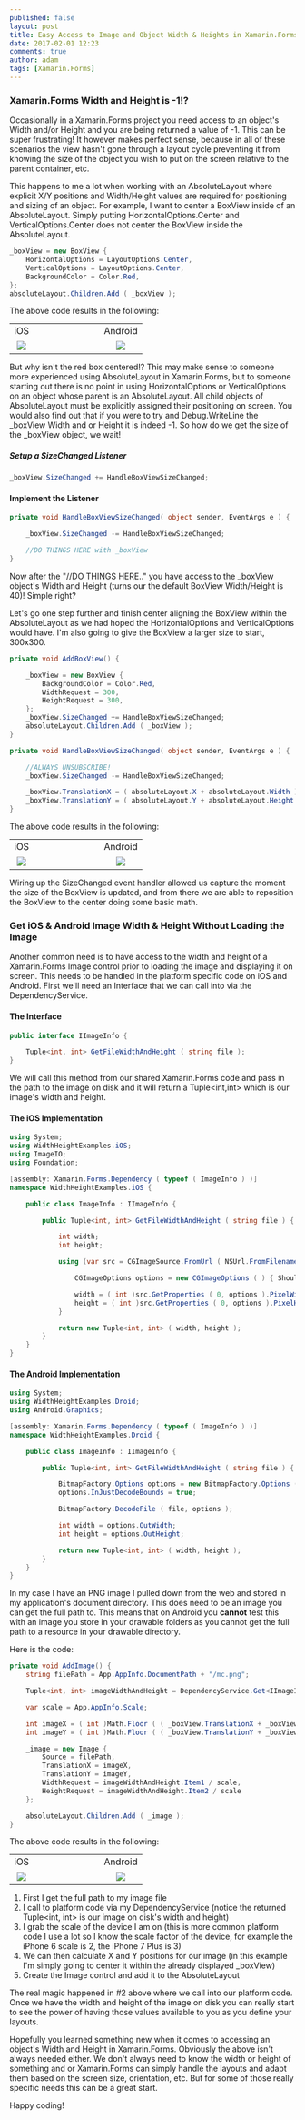 ```yaml
---
published: false
layout: post
title: Easy Access to Image and Object Width & Heights in Xamarin.Forms
date: 2017-02-01 12:23
comments: true
author: adam
tags: [Xamarin.Forms]
---
```

### Xamarin.Forms Width and Height is -1!?
Occasionally in a Xamarin.Forms project you need access to an object's Width and/or Height and you are being returned a value of -1.  This can be super frustrating!  It however makes perfect sense, because in all of these scenarios the view hasn't gone through a layout cycle preventing it from knowing the size of the object you wish to put on the screen relative to the parent container, etc.

This happens to me a lot when working with an AbsoluteLayout where explicit X/Y positions and Width/Height values are required for positioning and sizing of an object.  For example, I want to center a BoxView inside of an AbsoluteLayout.  Simply putting HorizontalOptions.Center and VerticalOptions.Center does not center the BoxView inside the AbsoluteLayout.

```csharp
_boxView = new BoxView {
	HorizontalOptions = LayoutOptions.Center,
	VerticalOptions = LayoutOptions.Center,
	BackgroundColor = Color.Red,
};
absoluteLayout.Children.Add ( _boxView );
```

The above code results in the following:
<div style="margin: 0px auto;">
<table style="margin: 0px auto;">
	<tr>
		<td align="center">iOS</td>
		<td style="width:100px">&nbsp;</td>
		<td align="center">Android</td>
	</tr>
	<tr>
		<td align="center"><img src="{{site.baseurl}}/images/2017-02-01/iOS-boxview.jpg" /></td>
		<td style="width:100px">&nbsp;</td>
		<td align="center"><img src="{{site.baseurl}}/images/2017-02-01/droid-boxview.jpg" /></td>
	</tr>
</table>
</div>

But why isn't the red box centered!?  This may make sense to someone more experienced using AbsoluteLayout in Xamarin.Forms, but to someone starting out there is no point in using HorizontalOptions or VerticalOptions on an object whose parent is an AbsoluteLayout.  All child objects of AbsoluteLayout must be explicitly assigned their positioning on screen.  You would also find out that if you were to try and Debug.WriteLine the _boxView Width and or Height it is indeed -1.    So how do we get the size of the _boxView object, we wait!

##### Setup a SizeChanged Listener
```csharp
_boxView.SizeChanged += HandleBoxViewSizeChanged;
```
#### Implement the Listener
```csharp
private void HandleBoxViewSizeChanged( object sender, EventArgs e ) {

	_boxView.SizeChanged -= HandleBoxViewSizeChanged;

	//DO THINGS HERE with _boxView
}
```
Now after the "//DO THINGS HERE.." you have access to the _boxView object's Width and Height (turns our the default BoxView Width/Height is 40)!  Simple right?

Let's go one step further and finish center aligning the BoxView within the AbsoluteLayout as we had hoped the HorizontalOptions and VerticalOptions would have.  I'm also going to give the BoxView a larger size to start, 300x300.

```csharp
private void AddBoxView() {

	_boxView = new BoxView {
		BackgroundColor = Color.Red,
		WidthRequest = 300,
		HeightRequest = 300,
	};
	_boxView.SizeChanged += HandleBoxViewSizeChanged;
	absoluteLayout.Children.Add ( _boxView );
}

private void HandleBoxViewSizeChanged( object sender, EventArgs e ) {

	//ALWAYS UNSUBSCRIBE!
	_boxView.SizeChanged -= HandleBoxViewSizeChanged;

	_boxView.TranslationX = ( absoluteLayout.X + absoluteLayout.Width ) / 2 - ( _boxView.Width / 2 );
	_boxView.TranslationY = ( absoluteLayout.Y + absoluteLayout.Height ) / 2 - ( _boxView.Height / 2 );
}
```

The above code results in the following:
<div style="margin: 0px auto;">
<table style="margin: 0px auto;">
	<tr>
		<td align="center">iOS</td>
		<td style="width:100px">&nbsp;</td>
		<td align="center">Android</td>
	</tr>
	<tr>
		<td align="center"><img src="{{site.baseurl}}/images/2017-02-01/iOS-boxview2.jpg" /></td>
		<td style="width:100px">&nbsp;</td>
		<td align="center"><img src="{{site.baseurl}}/images/2017-02-01/droid-boxview2.jpg" /></td>
	</tr>
</table>
</div>

Wiring up the SizeChanged event handler allowed us capture the moment the size of the BoxView is updated, and from there we are able to reposition the BoxView to the center doing some basic math.

### Get iOS & Android Image Width & Height Without Loading the Image
Another common need is to have access to the width and height of a Xamarin.Forms Image control prior to loading the image and displaying it on screen.  This needs to be handled in the platform specific code on iOS and Android.  First we'll need an Interface that we can call into via the DependencyService.

#### The Interface
```csharp
public interface IImageInfo {

	Tuple<int, int> GetFileWidthAndHeight ( string file );
}
```

We will call this method from our shared Xamarin.Forms code and pass in the path to the image on disk and it will return a Tuple<int,int> which is our image's width and height.

#### The iOS Implementation
```csharp
using System;
using WidthHeightExamples.iOS;
using ImageIO;
using Foundation;

[assembly: Xamarin.Forms.Dependency ( typeof ( ImageInfo ) )]
namespace WidthHeightExamples.iOS {

	public class ImageInfo : IImageInfo {

		public Tuple<int, int> GetFileWidthAndHeight ( string file ) {

			int width;
			int height;

			using (var src = CGImageSource.FromUrl ( NSUrl.FromFilename ( file ) )) {

				CGImageOptions options = new CGImageOptions ( ) { ShouldCache = false };

				width = ( int )src.GetProperties ( 0, options ).PixelWidth;
				height = ( int )src.GetProperties ( 0, options ).PixelHeight;
			}

			return new Tuple<int, int> ( width, height );
		}
	}
}
```

#### The Android Implementation
```csharp
using System;
using WidthHeightExamples.Droid;
using Android.Graphics;

[assembly: Xamarin.Forms.Dependency ( typeof ( ImageInfo ) )]
namespace WidthHeightExamples.Droid {

	public class ImageInfo : IImageInfo {

		public Tuple<int, int> GetFileWidthAndHeight ( string file ) {

			BitmapFactory.Options options = new BitmapFactory.Options ( );
			options.InJustDecodeBounds = true;

			BitmapFactory.DecodeFile ( file, options );

			int width = options.OutWidth;
			int height = options.OutHeight;

			return new Tuple<int, int> ( width, height );
		}
	}
}
```

In my case I have an PNG image I pulled down from the web and stored in my application's document directory.  This does need to be an image you can get the full path to.  This means that on Android you **cannot** test this with an image you store in your drawable folders as you cannot get the full path to a resource in your drawable directory.

Here is the code:
```csharp
private void AddImage() {
	string filePath = App.AppInfo.DocumentPath + "/mc.png";

	Tuple<int, int> imageWidthAndHeight = DependencyService.Get<IImageInfo> ( ).GetFileWidthAndHeight ( filePath );

	var scale = App.AppInfo.Scale;

	int imageX = ( int )Math.Floor ( ( _boxView.TranslationX + _boxView.Width / 2 ) - ( ( imageWidthAndHeight.Item1 / scale) / 2 ) );
	int imageY = ( int )Math.Floor ( ( _boxView.TranslationY + _boxView.Height / 2 ) - ( ( imageWidthAndHeight.Item2 / scale ) / 2 ) );

	_image = new Image {
		Source = filePath,
		TranslationX = imageX,
		TranslationY = imageY,
		WidthRequest = imageWidthAndHeight.Item1 / scale,
		HeightRequest = imageWidthAndHeight.Item2 / scale
	};

	absoluteLayout.Children.Add ( _image );
}
```

The above code results in the following:
<div style="margin: 0px auto;">
<table style="margin: 0px auto;">
	<tr>
		<td align="center">iOS</td>
		<td style="width:100px">&nbsp;</td>
		<td align="center">Android</td>
	</tr>
	<tr>
		<td align="center"><img src="{{site.baseurl}}/images/2017-02-01/iOS-boxview3.jpg" /></td>
		<td style="width:100px">&nbsp;</td>
		<td align="center"><img src="{{site.baseurl}}/images/2017-02-01/droid-boxview3.jpg" /></td>
	</tr>
</table>
</div>

1. First I get the full path to my image file
2. I call to platform code via my DependencyService (notice the returned Tuple<int, int> is our image on disk's width and height)
3. I grab the scale of the device I am on (this is more common platform code I use a lot so I know the scale factor of the device, for example the iPhone 6 scale is 2, the iPhone 7 Plus is 3)
4. We can then calculate X and Y positions for our image (in this example I'm simply going to center it within the already displayed _boxView)
5. Create the Image control and add it to the AbsoluteLayout

The real magic happened in #2 above where we call into our platform code.  Once we have the width and height of the image on disk you can really start to see the power of having those values available to you as you define your layouts.

Hopefully you learned something new when it comes to accessing an object's Width and Height in Xamarin.Forms.  Obviously the above isn't always needed either.  We don't always need to know the width or height of something and or Xamarin.Forms can simply handle the layouts and adapt them based on the screen size, orientation, etc.  But for some of those really specific needs this can be a great start.

Happy coding!
